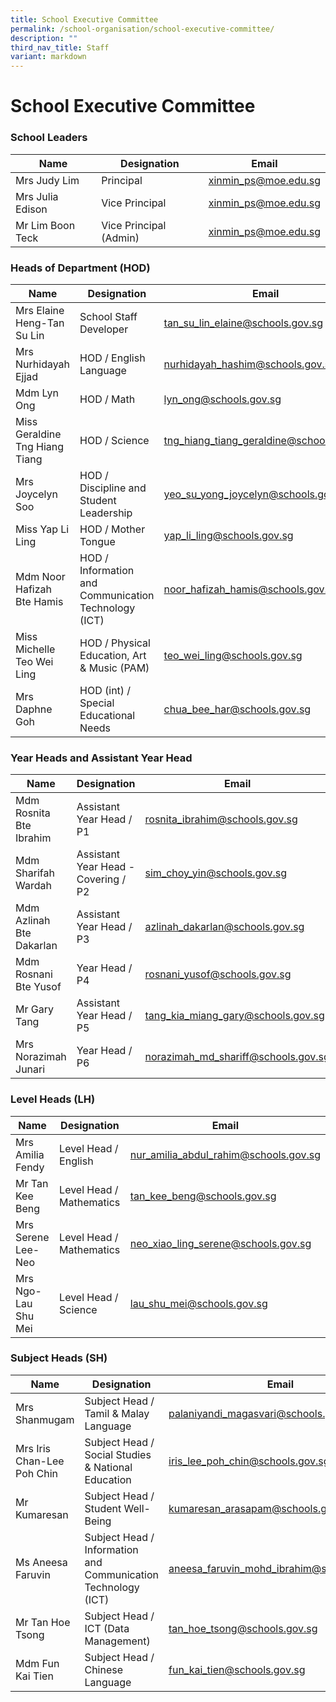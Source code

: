 ```yaml
---
title: School Executive Committee
permalink: /school-organisation/school-executive-committee/
description: ""
third_nav_title: Staff
variant: markdown
---
```

# **School Executive Committee**

### School Leaders


| Name 	| Designation 	| Email 	|
|---	|---	|---	|
| Mrs Judy Lim 	| Principal 	| [xinmin_ps@moe.edu.sg](mailto:xinmin_ps@moe.edu.sg) 	|
| Mrs Julia Edison 	| Vice Principal 	| [xinmin_ps@moe.edu.sg](mailto:xinmin_ps@moe.edu.sg) 	|
| Mr Lim Boon Teck 	| Vice Principal (Admin) 	| [xinmin_ps@moe.edu.sg](mailto:xinmin_ps@moe.edu.sg) 	|

### Heads of Department (HOD)

| Name 	| Designation 	| Email 	|
|---	|---	|---	|
| Mrs Elaine Heng-Tan Su Lin 	| School Staff Developer 	| tan_su_lin_elaine@schools.gov.sg	|
| Mrs Nurhidayah Ejjad 	| HOD / English Language 	| nurhidayah_hashim@schools.gov.sg 	|
| Mdm Lyn Ong 	| HOD / Math 	| lyn_ong@schools.gov.sg 	|
| Miss Geraldine Tng Hiang Tiang 	| HOD / Science 	| tng_hiang_tiang_geraldine@schools.gov.sg	|
| Mrs Joycelyn Soo 	| HOD / Discipline and Student Leadership 	| yeo_su_yong_joycelyn@schools.gov.sg	|
| Miss Yap Li Ling 	| HOD / Mother Tongue 	| yap_li_ling@schools.gov.sg 	|
| Mdm Noor Hafizah Bte Hamis 	| HOD / Information and Communication Technology (ICT) 	| noor_hafizah_hamis@schools.gov.sg 	|
| Miss Michelle Teo Wei Ling 	| HOD / Physical Education, Art & Music (PAM) 	| teo_wei_ling@schools.gov.sg 	
| Mrs Daphne Goh 	| HOD (int) / Special Educational Needs 	| chua_bee_har@schools.gov.sg 


### Year Heads and Assistant Year Head


| Name 	| Designation 	| Email 	|
|---	|---	|---	|
| Mdm Rosnita Bte Ibrahim 	| Assistant Year Head / P1 	| rosnita_ibrahim@schools.gov.sg	|
| Mdm Sharifah Wardah  	| Assistant Year Head - Covering / P2	| sim_choy_yin@schools.gov.sg	|
| Mdm Azlinah Bte Dakarlan 	| Assistant Year Head / P3 	| azlinah_dakarlan@schools.gov.sg	|
| Mdm Rosnani Bte Yusof  	| Year Head / P4 	| rosnani_yusof@schools.gov.sg
| Mr Gary Tang 	|  Assistant Year Head / P5	| tang_kia_miang_gary@schools.gov.sg|
| Mrs Norazimah Junari 	| Year Head  / P6 	| norazimah_md_shariff@schools.gov.sg|


### Level Heads (LH)

| Name 	| Designation 	| Email 	|
|---	|---	|---	|
|Mrs Amilia Fendy | Level Head / English | nur_amilia_abdul_rahim@schools.gov.sg |
| Mr Tan Kee Beng 	| Level Head / Mathematics 	| tan_kee_beng@schools.gov.sg |
| Mrs Serene Lee-Neo 	| Level Head / Mathematics 	| neo_xiao_ling_serene@schools.gov.sg |
| Mrs Ngo-Lau Shu Mei 	| Level Head / Science 	| lau_shu_mei@schools.gov.sg |


### Subject Heads (SH)

| Name 	| Designation 	| Email 	|
|---	|---	|---	|
| Mrs Shanmugam 	| Subject Head / Tamil & Malay Language	| palaniyandi_magasvari@schools.gov.sg |
| Mrs Iris Chan-Lee Poh Chin 	| Subject Head / Social Studies & National Education 	| iris_lee_poh_chin@schools.gov.sg	|
| Mr Kumaresan 	|  Subject Head / Student Well-Being 	| kumaresan_arasapam@schools.gov.sg	|
| Ms Aneesa Faruvin 	| Subject Head / Information and Communication Technology (ICT) 	| aneesa_faruvin_mohd_ibrahim@schools.gov.sg |
|Mr Tan Hoe Tsong | Subject Head / ICT (Data Management) | tan_hoe_tsong@schools.gov.sg |
|Mdm Fun Kai Tien | Subject Head / Chinese Language | fun_kai_tien@schools.gov.sg |